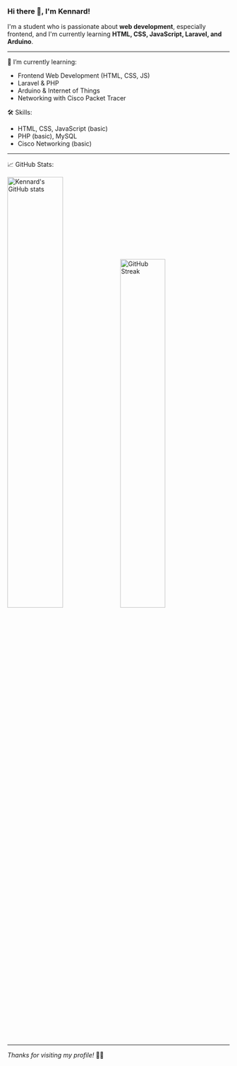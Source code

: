 ### Hi there 👋, I'm Kennard!

I'm a student who is passionate about **web development**, especially frontend, and I'm currently learning **HTML, CSS, JavaScript, Laravel, and Arduino**.

---

🌱 I’m currently learning:
- Frontend Web Development (HTML, CSS, JS)
- Laravel & PHP
- Arduino & Internet of Things
- Networking with Cisco Packet Tracer

🛠️ Skills:
- HTML, CSS, JavaScript (basic)
- PHP (basic), MySQL
- Cisco Networking (basic)

---

📈 GitHub Stats:
<p>
  <img src="https://github-readme-stats.vercel.app/api?username=knardd&show_icons=true&theme=tokyonight" alt="Kennard's GitHub stats" width="50%" />
  <img src="https://github-readme-streak-stats.herokuapp.com/?user=knardd&theme=tokyonight" alt="GitHub Streak" width="45%" />
</p>

---

_Thanks for visiting my profile!_ 👨‍💻
